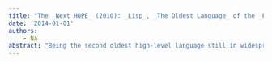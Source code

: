 ```yaml
---
title: "The _Next HOPE_ (2010): _Lisp_, _The Oldest Language_ of the _Future_"
date: '2014-01-01'
authors: 
    - NA
abstract: "Being the second oldest high-level language still in widespread use (after Fortran), Lisp is often considered solely as an academic language well-suited for artificial intelligence. It is sometimes accused of having a (very (strange syntax)), only using lists as data types, being difficult to learn, using lots of memory, being inefficient and slow, as well as being dead, an ex-language. This talk, focusing on Common Lisp, aims to show that it is actually an elegant, unique, expressive, fast, extensible language for symbolic computation that is not difficult to learn and may even change the way you think about programming. Lisp is primarily a functional paradigm language, but supports object-oriented, imperative, and other programming models natively. Rapid prototyping, iterative development, multiprocessor development, and creation of domain-specific languages are all facilitated by Lisp. There will be a discussion of the origins and history of Lisp, followed by a demonstration of the language, features that migrated to and from other languages, and concluding with a look to what may be in store for the future. Hosted by Adam Tannir"
---
```


